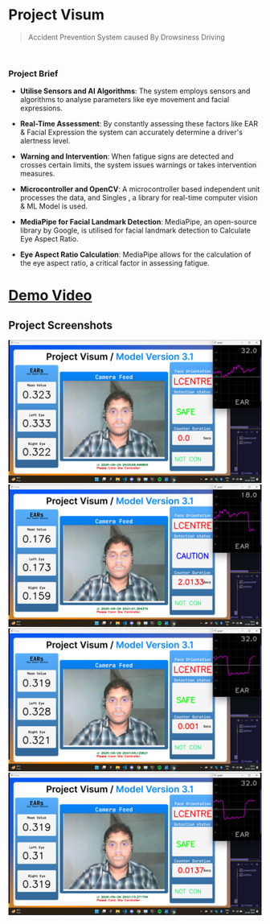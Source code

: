 # Project Visum
> Accident Prevention System caused By Drowsiness Driving  
<br>

### Project Brief
- **Utilise Sensors and AI Algorithms**: The system employs sensors and algorithms to analyse parameters like eye movement and facial expressions.

- **Real-Time Assessment**: By constantly assessing these factors like EAR & Facial Expression the system can accurately determine a driver's alertness level.
- **Warning and Intervention**: When fatigue signs are detected and crosses certain limits, the system issues warnings or takes intervention measures.
- **Microcontroller and OpenCV**: A microcontroller based independent unit processes the data, and Singles , a library for real-time computer vision & ML Model is used.

- **MediaPipe for Facial Landmark Detection**: MediaPipe, an open-source library by Google, is utilised for facial landmark detection to Calculate Eye Aspect Ratio.

- **Eye Aspect Ratio Calculation**: MediaPipe allows for the calculation of the eye aspect ratio, a critical factor in assessing fatigue.


# <a href="https://youtu.be/LiVuiS0SveM" target="_blank">Demo Video </a> 

## Project Screenshots

![alt text](<Screenshots/Screenshot (323).png>) ![alt text](<Screenshots/Screenshot (324).png>) ![alt text](<Screenshots/Screenshot (329).png>) ![alt text](<Screenshots/Screenshot (330).png>) 